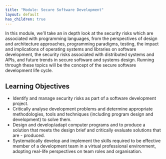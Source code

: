 ```yaml
---
title: "Module: Secure Software Development"
layout: default
has_children: true
---
```



In this module, we’ll take an in depth look at the security risks which are associated with programming languages, from the perspectives of design and architecture approaches, programming paradigms, testing, the impact and implications of operating systems and libraries on software development, the security risks associated with distributed systems and APIs, and future trends in secure software and systems design. Running through these topics will be the concept of the secure software development life cycle.

## Learning Objectives
- Identify and manage security risks as part of a software development project.
- Critically analyse development problems and determine appropriate methodologies, tools and techniques (including program design and development) to solve them.
- Design and develop/adapt computer programs and to produce a solution that meets the design brief and critically evaluate solutions that are - produced.
- Systematically develop and implement the skills required to be effective member of a development team in a virtual professional environment, adopting real-life perspectives on team roles and organisation.